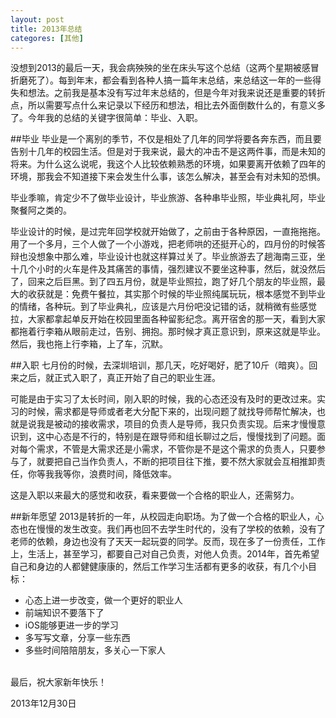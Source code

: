 ```yaml
---
layout: post
title: 2013年总结
categores: [其他]
---
```


没想到2013的最后一天，我会病殃殃的坐在床头写这个总结（这两个星期被感冒折磨死了）。每到年末，都会看到各种人搞一篇年末总结，来总结这一年的一些得失和想法。之前我是基本没有写过年末总结的，但是今年对我来说还是重要的转折点，所以需要写点什么来记录以下经历和想法，相比去外面倒数什么的，有意义多了。今年我的总结的关键字很简单：毕业、入职。

##毕业
毕业是一个离别的季节，不仅是相处了几年的同学将要各奔东西，而且要告别十几年的校园生活。但是对于我来说，最大的冲击不是这两件事，而是未知的将来。为什么这么说呢，我这个人比较依赖熟悉的环境，如果要离开依赖了四年的环境，那我会不知道接下来会发生什么事，该怎么解决，甚至会有对未知的恐惧。

毕业季嘛，肯定少不了做毕业设计，毕业旅游、各种串毕业照，毕业典礼阿，毕业聚餐阿之类的。

毕业设计的时候，是过完年回学校就开始做了，之前由于各种原因，一直拖拖拖。用了一个多月，三个人做了一个小游戏，把老师哄的还挺开心的，四月份的时候答辩也没想象中那么难，毕业设计也就这样算过关了。毕业旅游去了趟海南三亚，坐十几个小时的火车是件及其痛苦的事情，强烈建议不要坐这种事，然后，就没然后了，回来之后巨黑。到了四五月份，就是毕业照拉，跑了好几个朋友的毕业照，最大的收获就是：免费午餐拉，其实那个时候的毕业照纯属玩玩，根本感觉不到毕业的情绪，各种玩。到了毕业典礼，应该是六月份吧没记错的话，就稍微有些感觉拉，大家都拿起单反开始在校园里面各种留影纪念。离开宿舍的那一天，看到大家都拖着行李箱从眼前走过，告别、拥抱。那时候才真正意识到，原来这就是毕业。然后，我也拖上行李箱，上了车，沉默。

##入职
七月份的时候，去深圳培训，那几天，吃好喝好，肥了10斤（暗爽）。回来之后，就正式入职了，真正开始了自己的职业生涯。

可能是由于实习了太长时间，刚入职的时候，我的心态还没有及时的更改过来。实习的时候，需求都是导师或者老大分配下来的，出现问题了就找导师帮忙解决，也就是说我是被动的接收需求，项目的负责人是导师，我只负责实现。后来才慢慢意识到，这中心态是不行的，特别是在跟导师和组长聊过之后，慢慢找到了问题。面对每个需求，不管是大需求还是小需求，不管你是不是这个需求的负责人，只要参与了，就要把自己当作负责人，不断的把项目往下推，要不然大家就会互相推卸责任，你等我我等你，浪费时间，降低效率。

这是入职以来最大的感觉和收获，看来要做一个合格的职业人，还需努力。


##新年愿望
2013是转折的一年，从校园走向职场。为了做一个合格的职业人，心态也在慢慢的发生改变。我们再也回不去学生时代的，没有了学校的依赖，没有了老师的依赖，身边也没有了天天一起玩耍的同学。反而，现在多了一份责任，工作上，生活上，甚至学习，都要自己对自己负责，对他人负责。2014年，首先希望自己和身边的人都健健康康的，然后工作学习生活都有更多的收获，有几个小目标：

* 心态上进一步改变，做一个更好的职业人
* 前端知识不要落下了
* iOS能够更进一步的学习
* 多写写文章，分享一些东西
* 多些时间陪陪朋友，多关心一下家人

<br>
最后，祝大家新年快乐！

2013年12月30日

